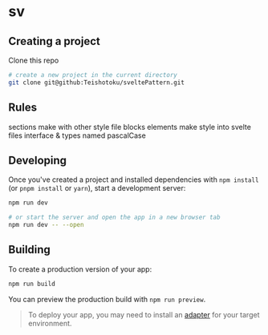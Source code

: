 # sv

## Creating a project

Clone this repo

```bash
# create a new project in the current directory
git clone git@github:Teishotoku/sveltePattern.git
```

## Rules

sections make with other style file
blocks elements make style into svelte files
interface & types named pascalCase

## Developing

Once you've created a project and installed dependencies with `npm install` (or `pnpm install` or `yarn`), start a development server:

```bash
npm run dev

# or start the server and open the app in a new browser tab
npm run dev -- --open
```

## Building

To create a production version of your app:

```bash
npm run build
```

You can preview the production build with `npm run preview`.

> To deploy your app, you may need to install an [adapter](https://svelte.dev/docs/kit/adapters) for your target environment.
